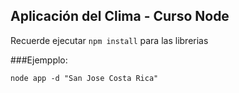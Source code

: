 ## Aplicación del Clima - Curso Node

Recuerde ejecutar ```npm install``` para las librerias


###Ejempplo:
```
node app -d "San Jose Costa Rica"
```
